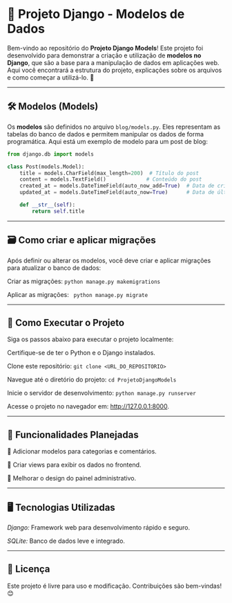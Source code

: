 # 📝 Projeto Django - Modelos de Dados

Bem-vindo ao repositório do **Projeto Django Models**! Este projeto foi desenvolvido para demonstrar a criação e utilização de **modelos no Django**, que são a base para a manipulação de dados em aplicações web. Aqui você encontrará a estrutura do projeto, explicações sobre os arquivos e como começar a utilizá-lo. 🚀

---

## 🛠️ Modelos (Models)

Os **modelos** são definidos no arquivo `blog/models.py`. Eles representam as tabelas do banco de dados e permitem manipular os dados de forma programática. Aqui está um exemplo de modelo para um post de blog:

```python
from django.db import models

class Post(models.Model):
    title = models.CharField(max_length=200)  # Título do post
    content = models.TextField()             # Conteúdo do post
    created_at = models.DateTimeField(auto_now_add=True)  # Data de criação
    updated_at = models.DateTimeField(auto_now=True)      # Data de última atualização

    def __str__(self):
        return self.title
```

---

## 🗃️ Como criar e aplicar migrações

Após definir ou alterar os modelos, você deve criar e aplicar migrações para atualizar o banco de dados:

Criar as migrações:
`python manage.py makemigrations`

Aplicar as migrações:
` python manage.py migrate`

---

## 🚀 Como Executar o Projeto
Siga os passos abaixo para executar o projeto localmente:

Certifique-se de ter o Python e o Django instalados.

Clone este repositório:
`git clone <URL_DO_REPOSITORIO>`

Navegue até o diretório do projeto:
`cd ProjetoDjangoModels`

Inicie o servidor de desenvolvimento:
`python manage.py runserver`

Acesse o projeto no navegador em: http://127.0.0.1:8000.

---

## 🌟 Funcionalidades Planejadas

📌 Adicionar modelos para categorias e comentários.

📌 Criar views para exibir os dados no frontend.

📌 Melhorar o design do painel administrativo.

---

## 🖥️ Tecnologias Utilizadas

*Django:* Framework web para desenvolvimento rápido e seguro.

*SQLite:* Banco de dados leve e integrado.

---

## 📜 Licença

Este projeto é livre para uso e modificação. Contribuições são bem-vindas! 😊